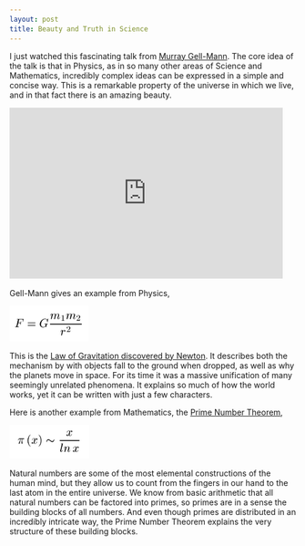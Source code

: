 ```yaml
---
layout: post
title: Beauty and Truth in Science
---
```


<p>
I just watched this fascinating talk from
<a href="http://en.wikipedia.org/wiki/Murray_Gell-Mann">
  Murray Gell-Mann</a>.
The core idea of the talk is that in Physics, as in so many other areas
of Science and Mathematics, incredibly complex ideas can be expressed
in a simple and concise way. This is a remarkable property of the
universe in which we live, and in that fact there is an amazing beauty.
</p>


<object width="480" height="300">
  <param name="movie" value="http://www.youtube.com/v/UuRxRGR3VpM&amp;hl=en_US&amp;fs=1" />
  <param name="allowFullScreen" value="true" />
  <param name="allowscriptaccess" value="always" />
  <embed src="http://www.youtube.com/v/UuRxRGR3VpM&amp;hl=en_US&amp;fs=1" 
    type="application/x-shockwave-flash" allowscriptaccess="always" 
    allowfullscreen="true"
    width="480" height="300" />
</object>


<p>
Gell-Mann gives an example from Physics,
</p>

<img src="/images/newton-gravity-law.png"
       alt="Newton's Gravity Law"/>

<p>
This is the <a href="http://en.wikipedia.org/wiki/Newton's_law_of_universal_gravitation">
  Law of Gravitation discovered by Newton</a>.
It describes both the mechanism by with objects fall to the ground
when dropped, as well as why the planets move in space.
For its time it was a
massive unification of many seemingly unrelated phenomena.
It explains so much of how the world works, yet it can be written with
just a few characters.
</p>

<p>
Here is another example from Mathematics, the
<a href="http://en.wikipedia.org/wiki/Prime_number_theorem">
  Prime Number Theorem</a>,
</p>

<img src="/images/prime-number-theorem.png"
       alt="The Prime Number Theorem"/>

<p>
Natural numbers are some of the most elemental constructions of the human mind, but they allow us to count from the fingers in our hand to the last atom in the entire universe. We know from basic arithmetic that all natural numbers can be factored into primes, so primes are in a sense
the building blocks of all numbers. And even though primes are distributed in an incredibly intricate way, the Prime Number Theorem explains the very structure of these building blocks.
</p>

